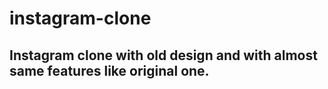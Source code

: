 # instagram-clone

## Instagram clone with old design and with almost same features like original one.
